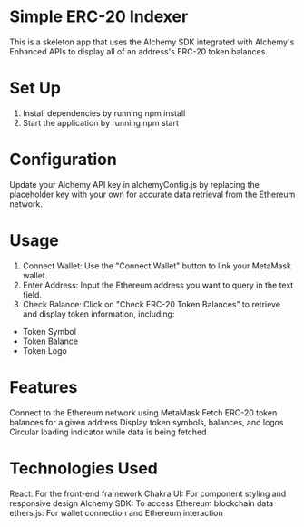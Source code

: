 # Simple ERC-20 Indexer
This is a skeleton app that uses the Alchemy SDK integrated with Alchemy's Enhanced APIs to display all of an address's ERC-20 token balances.

# Set Up
1. Install dependencies by running npm install
2. Start the application by running npm start

# Configuration
Update your Alchemy API key in alchemyConfig.js by replacing the placeholder key with your own for accurate data retrieval from the Ethereum network.

# Usage
1. Connect Wallet: Use the "Connect Wallet" button to link your MetaMask wallet.
2. Enter Address: Input the Ethereum address you want to query in the text field.
3. Check Balance: Click on "Check ERC-20 Token Balances" to retrieve and display token information, including:
- Token Symbol
- Token Balance
- Token Logo

# Features
Connect to the Ethereum network using MetaMask
Fetch ERC-20 token balances for a given address
Display token symbols, balances, and logos
Circular loading indicator while data is being fetched

# Technologies Used
React: For the front-end framework
Chakra UI: For component styling and responsive design
Alchemy SDK: To access Ethereum blockchain data
ethers.js: For wallet connection and Ethereum interaction